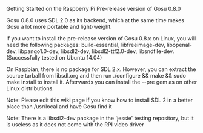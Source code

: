 Getting Started on the Raspberry Pi
Pre-release version of Gosu 0.8.0

Gosu 0.8.0 uses SDL 2.0 as its backend, which at the same time makes Gosu a lot more portable and light-weight.

If you want to install the pre-release version of Gosu 0.8.x on Linux, you will need the following packages: build-essential, libfreeimage-dev, libopenal-dev, libpango1.0-dev, libsdl2-dev, libsdl2-ttf2.0-dev, libsndfile-dev. (Successfully tested on Ubuntu 14.04)

On Raspbian, there is no package for SDL 2.x. However, you can extract the source tarball from libsdl.org and then run ./configure && make && sudo make install to install it. Afterwards you can install the --pre gem as on other Linux distributions.

Note: Please edit this wiki page if you know how to install SDL 2 in a better place than /usr/local and have Gosu find it

Note: There is a libsdl2-dev package in the 'jessie' testing repository, but it is useless as it does not come with the RPI video driver